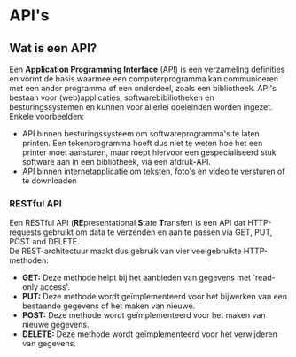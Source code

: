 # API's

## Wat is een API?

Een **Application Programming Interface** \(API\) is een verzameling definities en vormt de basis waarmee een computerprogramma kan communiceren met een ander programma of een onderdeel, zoals een bibliotheek. API's bestaan voor \(web\)applicaties, softwarebibiliotheken en besturingssystemen en kunnen voor allerlei doeleinden worden ingezet. Enkele voorbeelden:

* API binnen besturingssysteem om softwareprogramma's te laten printen. Een tekenprogramma hoeft dus niet te weten hoe het een printer moet aansturen, maar roept hiervoor een gespecialiseerd stuk software aan in een bibliotheek, via een afdruk-API.
* API binnen internetapplicatie om teksten, foto's en video te versturen of te downloaden 

### RESTful API

Een RESTful API \(**RE**presentational **S**tate **T**ransfer\) is een API dat HTTP-requests gebruikt om data te verzenden en aan te passen via GET, PUT, POST and DELETE.  
De REST-architectuur maakt dus gebruik van vier veelgebruikte HTTP-methoden:

* **GET:** Deze methode helpt bij het aanbieden van gegevens met 'read-only access'.
* **PUT:** Deze methode wordt geïmplementeerd voor het bijwerken van een bestaande gegevens of het maken van nieuwe.
* **POST:** Deze methode wordt geïmplementeerd voor het maken van nieuwe gegevens. 
* **DELETE:** Deze methode wordt geïmplementeerd voor het verwijderen van gegevens. 

